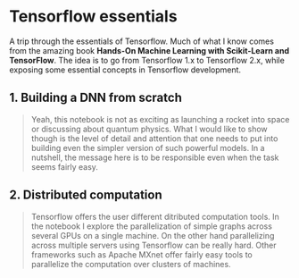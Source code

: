 # Tensorflow essentials
A trip through the essentials of Tensorflow. 
Much of what I know comes from the amazing book **Hands-On Machine Learning with Scikit-Learn and TensorFlow**. 
The idea is to go from Tensorflow 1.x to Tensorflow 2.x, while exposing some essential concepts in Tensorflow development. 

## 1. Building a DNN from scratch
> Yeah, this notebook is not as exciting as launching a rocket into space or discussing about quantum physics.
What I would like to show though is the level of detail and attention that one needs to put into building even the simpler version of such powerful models. In a nutshell, the message here is to be responsible even when the task seems fairly easy.

## 2. Distributed computation 
> Tensorflow offers the user different ditributed computation tools. In the notebook I explore the parallelization of simple graphs across several GPUs on a single machine. On the other hand parallelizing across multiple servers using Tensorflow can be really hard. Other frameworks such as Apache MXnet offer fairly easy tools to parallelize the computation over clusters of machines. 
